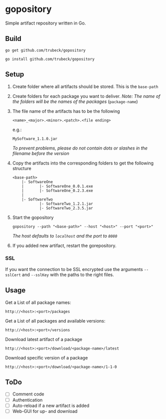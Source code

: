 # gopository
Simple artifact repository written in Go.

## Build
```
go get github.com/trubeck/gopository

go install github.com/trubeck/gopository
```

## Setup

1. Create folder where all artifacts should be stored. This is the `base-path`

2. Create folders for each package you want to deliver. *Note: The name of the folders
will be the names of the packages* (`package-name`)

3. The file name of the artifacts has to be the following
    ```
    <name>_<major>.<minor>.<patch>.<file ending>
    ```
    
    e.g.:
    ```
    MySoftware_1.1.0.jar
    ```
    *To prevent problems, please do not contain dots or slashes in the filename before the
     version*
     
4. Copy the artifacts into the corresponding folders to get the following structure

    ```
    <base-path>
        |- SoftwareOne
        |       |- SoftwareOne_0.0.1.exe
        |       |- SoftwareOne_0.2.3.exe
        |
        |- SoftwareTwo
                |- SoftwareTwo_1.2.1.jar
                |- SoftwareTwo_2.3.5.jar
    ```
     
5. Start the gopository

    ```
    gopository --path "<base-path>" --host "<host>" --port "<port>"
    ```
    *The host defaults to `localhost` and the port to `8080`*
    
6. If you added new artifact, restart the gorepository.

### SSL

If you want the connection to be SSL encrypted use the arguments `--sslCert` and
`--sslKey` with the paths to the right files.

## Usage

Get a List of all package names:

```
http://<host>:<port>/packages
```

Get a List of all packages and available versions:

```
http://<host>:<port>/versions
```

Download latest artifact of a package

```
http://<host>:<port>/download/<package-name>/latest
```

Download specific version of a package

```
http://<host>:<port>/download/<package-name>/1-1-0
```

## ToDo

- [ ] Comment code
- [ ] Authentication
- [ ] Auto-reload if a new artifact is added
- [ ] Web-GUI for up- and download
